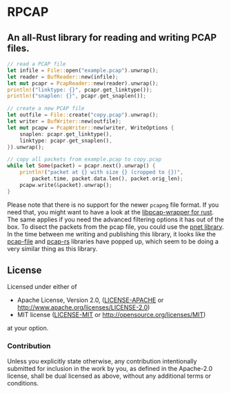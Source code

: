 RPCAP
=====

An all-Rust library for reading and writing PCAP files.
-------------------------------------------------------

```rust
// read a PCAP file
let infile = File::open("example.pcap").unwrap();
let reader = BufReader::new(infile);
let mut pcapr = PcapReader::new(reader).unwrap();
println!("linktype: {}", pcapr.get_linktype());
println!("snaplen: {}", pcapr.get_snaplen());

// create a new PCAP file
let outfile = File::create("copy.pcap").unwrap();
let writer = BufWriter::new(outfile);
let mut pcapw = PcapWriter::new(writer, WriteOptions {
    snaplen: pcapr.get_linktype(),
    linktype: pcapr.get_snaplen(),
}).unwrap();

// copy all packets from example.pcap to copy.pcap
while let Some(packet) = pcapr.next().unwrap() {
    println!("packet at {} with size {} (cropped to {})", 
        packet.time, packet.data.len(), packet.orig_len);
    pcapw.write(&packet).unwrap();
}
```

Please note that there is no support for the newer `pcapng` file format. If you need that, you might want to have a look at the [libpcap-wrapper for rust](https://crates.io/crates/pcap). The same applies if you need the advanced filtering options it has out of the box. To disect the packets from the pcap file, you could use the [pnet library](https://crates.io/crates/pnet). In the time between me writing and publishing this library, it looks like the [pcap-file](https://crates.io/crates/pcap-file) and [pcap-rs](https://crates.io/crates/pcap-rs) libraries have popped up, which seem to be doing a very similar thing as this library.


## License

Licensed under either of

 * Apache License, Version 2.0, ([LICENSE-APACHE](LICENSE-APACHE) or http://www.apache.org/licenses/LICENSE-2.0)
 * MIT license ([LICENSE-MIT](LICENSE-MIT) or http://opensource.org/licenses/MIT)

at your option.

### Contribution

Unless you explicitly state otherwise, any contribution intentionally submitted
for inclusion in the work by you, as defined in the Apache-2.0 license, shall be dual licensed as above, without any
additional terms or conditions.
